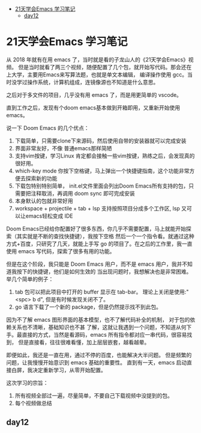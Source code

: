 - [21天学会Emacs 学习笔记](#org92ad3c5)
  - [day12](#org0749ed3)




<a id="org92ad3c5"></a>

# 21天学会Emacs 学习笔记

从 2018 年就有在用 emacs 了，当时就是看的子龙山人的《21天学会Emacs》视频。
但是当时就看了两三个视频，随便配置了几个包，就开始写代码。那会还在上大学，主要用Emacs来写算法题，也就是单文本编辑，
编译操作使用 gcc。当时没学过操作系统，计算机组成，连镜像源也不知道是什么意思。

之后对于多文件的项目，几乎没有用 emacs 了，而是用更简单的 vscode。

直到工作之后，发现有个doom emacs基本做到开箱即用，又重新开始使用 emacs。

说一下 Doom Emacs 的几个优点：

1.  下载简单，只需要clone下来源码，然后使用自带的安装器就可以完成安装
2.  界面非常友好，不像 普通emacs那样简陋
3.  支持vim按键，学习Linux 肯定都会接触一些vim按键，熟练之后，会发现真的很好用。
4.  which-key mode 你按下空格键，马上弹出一个快捷键指南，这个功能非常方便去探索新的功能
5.  下载包特别特别简单， init.el文件里面会列出Doom Emacs所有支持的包，只需要把注释取消，再调用 doom sync 即可完成安装
6.  本身默认的包就非常好用
7.  workspace + projectile + tab + lsp 支持按照项目分成多个工作区, lsp 又可以让emacs轻松变成 IDE

Doom Emacs已经给你配置好了很多东西，你几乎不需要配置，马上就能开始探索（其实就是不断的查找快捷键），我按下空格
然后一个一个指令看。就通过这种方式+百度，只研究了几天，就能上手写 go 的项目了。在之后的工作里，我一直使用 emacs
写代码，探索了很多有用的功能。

但是在这个阶段，我只能是 Doom Emacs 用户，而不是 emacs 用户，我并不知道我按下的快捷键，他们是如何生效的
当出现问题时，我想解决也是非常困难。
举几个简单的例子：

1.  tab 包可以把此项目中打开的 buffer 显示在 tab-bar。 理论上关闭是使用:"&lt;spc&gt; b d", 但是有时候发现关闭不了。
2.  go 语言下载了一个新的 package，但是仍然提示找不到此包。

因为不了解 emacs 图形界面的基本模型，也不了解代码补全的机制， 对于包的依赖关系也不清晰，基础知识也不甚
了解，这就让我遇到一个问题，不知道从何下手。最直接的方式，当然是看源码，emacs 所有指令都对应一串代码，很容易找到，
但是直接看，往往很难看懂，加上层层嵌套，越看越晕。

即便如此，我还是一直在用，通过不停的百度，也能解决大半问题。
但是频繁的问题，让我慢慢开始意识到 emacs 基础的重要性。
直到有一天，emacs 启动直接白屏，我决定重新学习，从零开始配置。

这次学习的宗旨：

1.  所有视频全部过一遍，尽量简单，不要自己下载视频中没提到的包。
2.  每个视频做总结


<a id="org0749ed3"></a>

## day12


